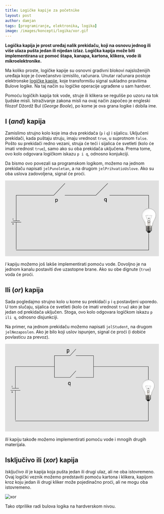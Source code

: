 ```yaml
---
title: Logičke kapije za početnike
layout: post
author: damjan
tags: [programiranje, elektronika, logika]
image: /images/koncepti/logika/xor.gif
---
```


**Logička kapija je prost uređaj nalik prekidaču, koji na osnovu jednog ili više ulaza pušta jedan ili nijedan izlaz. Logička kapija može biti implementirana uz pomoć štapa, kanapa, kartona, klikera, vode ili mikroelektronike.**

Ma koliko proste, logičke kapije su osnovni gradivni blokovi najsloženijih uređaja koje je čovečanstvo izmislilo, računara. Unutar računara postoje elektronske [logičke kapije](https://en.wikipedia.org/wiki/Logic_gate), koje transformišu signal sukladno pravilima Bulove logike. Na taj način su logičke operacije ugrađene u sam hardver.

Pomoću logičkih kapija tok vode, struje ili klikera se reguliše po uzoru na tok ljudske misli. Istraživanje zakona misli na ovaj način započeo je engleski filozof Džordž Bul (*George Boole*), po kome je ova grana logike i dobila ime.

## I (*and*) kapija

Zamislimo strujno kolo koje ima dva prekidača (`p` i `q`) i sijalicu. Uključeni prekidači, kada puštaju struju, imaju vrednost `true`, u suprotnom `false`. Pošto su prekidači redno vezani, struja će teći i sijalica ċe svetleti (kolo ċe imati vrednost `true`), samo ako su oba prekidača uključena. Prema tome, ovo kolo odgovara logičkom iskazu `p i q`, odnosno konjukciji.

Da bismo ovo povezali sa programskom logikom, možemo na jednom prekidaču napisati `jelPunoletan`, a na drugom `jelPrihvatioUslove`. Ako su oba uslova zadovoljena, signal će proći.

![](/images/koncepti/logika/i-kolo.png)

*I* kapiju možemo još lakše implementirati pomoću vode. Dovoljno je na jednom kanalu postaviti dve uzastopne brane. Ako su obe dignute (`true`) voda će proći.

## Ili (*or*) kapija

Sada pogledajmo strujno kolo u kome su prekidači `p` i `q` postavljeni uporedo. U tom slučaju, sijalica ċe svetleti (kolo ċe imati vrednost `true`) ako je bar jedan od prekidača uključen. Stoga, ovo kolo odgovara logičkom iskazu `p ili q`, odnosno disjunkciji.

Na primer, na jednom prekidaču možemo napisati `jelStudent`, na drugom `jelNezaposlen`. Ako je bilo koji uslov ispunjen, signal će proći (i dobiće povlasticu za prevoz).

![](/images/koncepti/logika/ili-kolo.png)

*Ili* kapiju takođe možemo implementirati pomoću vode i mnogih drugih materijala.

## Isključivo ili (*xor*) kapija

*Isključivo ili* je kapija koja pušta jedan ili drugi ulaz, ali ne oba istovremeno. Ovaj logički veznik možemo predstaviti pomoću kartona i klikera, kapijom kroz koju jedan ili drugi kliker može pojedinačno proći, ali ne mogu oba istovremeno.

![xor]({{page.image}})

Tako otprilike radi bulova logika na hardverskom nivou.
